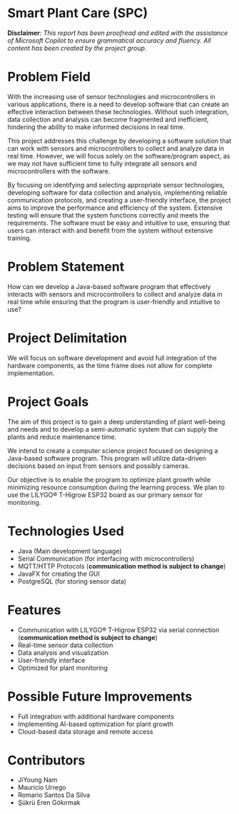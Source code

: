 # Smart Plant Care (SPC)
**Disclaimer**: *This report has been proofread and edited with the assistance of Microsoft Copilot to ensure grammatical accuracy and fluency. All content has been created by the project group.*

# Problem Field
With the increasing use of sensor technologies and microcontrollers in various applications, there is a need to develop software that can create an effective interaction between these technologies. Without such integration, data collection and analysis can become fragmented and inefficient, hindering the ability to make informed decisions in real time.

This project addresses this challenge by developing a software solution that can work with sensors and microcontrollers to collect and analyze data in real time. However, we will focus solely on the software/program aspect, as we may not have sufficient time to fully integrate all sensors and microcontrollers with the software.

By focusing on identifying and selecting appropriate sensor technologies, developing software for data collection and analysis, implementing reliable communication protocols, and creating a user-friendly interface, the project aims to improve the performance and efficiency of the system. Extensive testing will ensure that the system functions correctly and meets the requirements. The software must be easy and intuitive to use, ensuring that users can interact with and benefit from the system without extensive training.

# Problem Statement
How can we develop a Java-based software program that effectively interacts with sensors and microcontrollers to collect and analyze data in real time while ensuring that the program is user-friendly and intuitive to use?

# Project Delimitation
We will focus on software development and avoid full integration of the hardware components, as the time frame does not allow for complete implementation.

# Project Goals
The aim of this project is to gain a deep understanding of plant well-being and needs and to develop a semi-automatic system that can supply the plants and reduce maintenance time.

We intend to create a computer science project focused on designing a Java-based software program. This program will utilize data-driven decisions based on input from sensors and possibly cameras.

Our objective is to enable the program to optimize plant growth while minimizing resource consumption during the learning process. We plan to use the LILYGO® T-Higrow ESP32 board as our primary sensor for monitoring.

# Technologies Used
- Java (Main development language)
- Serial Communication (for interfacing with microcontrollers)
- MQTT/HTTP Protocols (**communication method is subject to change**)
- JavaFX for creating the GUI
- PostgreSQL (for storing sensor data)

# Features
- Communication with LILYGO® T-Higrow ESP32 via serial connection (**communication method is subject to change**)
- Real-time sensor data collection 
- Data analysis and visualization 
- User-friendly interface 
- Optimized for plant monitoring

# Possible Future Improvements
- Full integration with additional hardware components
- Implementing AI-based optimization for plant growth 
- Cloud-based data storage and remote access

# Contributors
- JiYoung Nam
- Mauricio Urrego
- Romario Santos Da Silva
- Şükrü Eren Gökırmak
